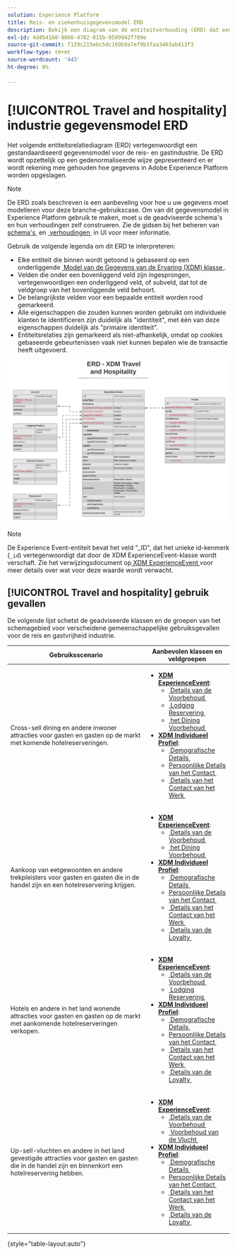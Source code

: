 ```yaml
---
solution: Experience Platform
title: Reis- en ziekenhuisgegevensmodel ERD
description: Bekijk een diagram van de entiteitverhouding (ERD) dat een gestandaardiseerd gegevensmodel voor de reis en gastvrijheid industrie beschrijft, compatibel met het Model van de Gegevens van de Ervaring (XDM) voor gebruik in Adobe Experience Platform.
exl-id: 4d454160-9066-4702-815b-9509942f709e
source-git-commit: f129c215ebc5dc169b9a7ef9b3faa3463ab413f3
workflow-type: tm+mt
source-wordcount: '443'
ht-degree: 0%

---
```


# [!UICONTROL Travel and hospitality] industrie gegevensmodel ERD

Het volgende entiteitsrelatiediagram (ERD) vertegenwoordigt een gestandaardiseerd gegevensmodel voor de reis- en gastindustrie. De ERD wordt opzettelijk op een gedenormaliseerde wijze gepresenteerd en er wordt rekening mee gehouden hoe gegevens in Adobe Experience Platform worden opgeslagen.

>[!NOTE]
>
>De ERD zoals beschreven is een aanbeveling voor hoe u uw gegevens moet modelleren voor deze branche-gebruikscase. Om van dit gegevensmodel in Experience Platform gebruik te maken, moet u de geadviseerde schema&#39;s en hun verhoudingen zelf construeren. Zie de gidsen bij het beheren van [&#x200B; schema&#39;s &#x200B;](../../ui/resources/schemas.md) en [&#x200B; verhoudingen &#x200B;](../../tutorials/relationship-ui.md) in UI voor meer informatie.

Gebruik de volgende legenda om dit ERD te interpreteren:

* Elke entiteit die binnen wordt getoond is gebaseerd op een onderliggende [&#x200B; Model van de Gegevens van de Ervaring (XDM) klasse &#x200B;](../composition.md#class).
* Velden die onder een bovenliggend veld zijn ingesprongen, vertegenwoordigen een onderliggend veld, of subveld, dat tot de veldgroep van het bovenliggende veld behoort.
* De belangrijkste velden voor een bepaalde entiteit worden rood gemarkeerd.
* Alle eigenschappen die zouden kunnen worden gebruikt om individuele klanten te identificeren zijn duidelijk als &quot;identiteit&quot;, met één van deze eigenschappen duidelijk als &quot;primaire identiteit&quot;.
* Entiteitsrelaties zijn gemarkeerd als niet-afhankelijk, omdat op cookies gebaseerde gebeurtenissen vaak niet kunnen bepalen wie de transactie heeft uitgevoerd.

![&#x200B; een voorbeeldERD voor een model van de gegevens van de reisgastvrijheid &#x200B;](../../images/industries/travel-hospitality.png)

>[!NOTE]
>
>De Experience Event-entiteit bevat het veld &quot;_ID&quot;, dat het unieke id-kenmerk (`_id`) vertegenwoordigt dat door de XDM ExperienceEvent-klasse wordt verschaft. Zie het verwijzingsdocument op [&#x200B; XDM ExperienceEvent &#x200B;](../../classes/experienceevent.md) voor meer details over wat voor deze waarde wordt verwacht.

## [!UICONTROL Travel and hospitality] gebruik gevallen

De volgende lijst schetst de geadviseerde klassen en de groepen van het schemagebied voor verscheidene gemeenschappelijke gebruiksgevallen voor de reis en gastvrijheid industrie.

| Gebruiksscenario | Aanbevolen klassen en veldgroepen |
| --- | --- |
| Cross-sell dining en andere inwoner attracties voor gasten en gasten op de markt met komende hotelreserveringen. | <ul><li>**[XDM ExperienceEvent](../../classes/experienceevent.md)**:<ul><li>[&#x200B; Details van de Voorbehoud &#x200B;](../../field-groups/event/reservation-details.md)</li><li>[&#x200B; Lodging Reservering &#x200B;](../../field-groups/event/lodging-reservation.md)</li><li>[&#x200B; het Dining Voorbehoud &#x200B;](../../field-groups/event/dining-reservation.md)</li></ul></li><li>**[XDM Individueel Profiel](../../classes/individual-profile.md)**:<ul><li>[&#x200B; Demografische Details &#x200B;](../../field-groups/profile/demographic-details.md)</li><li>[&#x200B; Persoonlijke Details van het Contact &#x200B;](../../field-groups/profile/personal-contact-details.md)</li><li>[&#x200B; Details van het Contact van het Werk &#x200B;](../../field-groups/profile/work-contact-details.md)</li></ul></li></ul> |
| Aankoop van eetgewoonten en andere trekpleisters voor gasten en gasten die in de handel zijn en een hotelreservering krijgen. | <ul><li>**[XDM ExperienceEvent](../../classes/experienceevent.md)**:<ul><li>[&#x200B; Details van de Voorbehoud &#x200B;](../../field-groups/event/reservation-details.md)</li><li>[&#x200B; het Dining Voorbehoud &#x200B;](../../field-groups/event/dining-reservation.md)</li></ul></li><li>**[XDM Individueel Profiel](../../classes/individual-profile.md)**:<ul><li>[&#x200B; Demografische Details &#x200B;](../../field-groups/profile/demographic-details.md)</li><li>[&#x200B; Persoonlijke Details van het Contact &#x200B;](../../field-groups/profile/personal-contact-details.md)</li><li>[&#x200B; Details van het Contact van het Werk &#x200B;](../../field-groups/profile/work-contact-details.md)</li><li>[&#x200B; Details van de Loyalty &#x200B;](../../field-groups/profile/loyalty-details.md)</li></ul></li></ul> |
| Hotels en andere in het land wonende attracties voor gasten en gasten op de markt met aankomende hotelreserveringen verkopen. | <ul><li>**[XDM ExperienceEvent](../../classes/experienceevent.md)**:<ul><li>[&#x200B; Details van de Voorbehoud &#x200B;](../../field-groups/event/reservation-details.md)</li><li>[&#x200B; Lodging Reservering &#x200B;](../../field-groups/event/lodging-reservation.md)</li></ul></li><li>**[XDM Individueel Profiel](../../classes/individual-profile.md)**:<ul><li>[&#x200B; Demografische Details &#x200B;](../../field-groups/profile/demographic-details.md)</li><li>[&#x200B; Persoonlijke Details van het Contact &#x200B;](../../field-groups/profile/personal-contact-details.md)</li><li>[&#x200B; Details van het Contact van het Werk &#x200B;](../../field-groups/profile/work-contact-details.md)</li><li>[&#x200B; Details van de Loyalty &#x200B;](../../field-groups/profile/loyalty-details.md)</li></ul></li></ul> |
| Up-sell-vluchten en andere in het land gevestigde attracties voor gasten en gasten die in de handel zijn en binnenkort een hotelreservering hebben. | <ul><li>**[XDM ExperienceEvent](../../classes/experienceevent.md)**:<ul><li>[&#x200B; Details van de Voorbehoud &#x200B;](../../field-groups/event/reservation-details.md)</li><li>[&#x200B; Voorbehoud van de Vlucht &#x200B;](../../field-groups/event/flight-reservation.md)</li></ul></li><li>**[XDM Individueel Profiel](../../classes/individual-profile.md)**:<ul><li>[&#x200B; Demografische Details &#x200B;](../../field-groups/profile/demographic-details.md)</li><li>[&#x200B; Persoonlijke Details van het Contact &#x200B;](../../field-groups/profile/personal-contact-details.md)</li><li>[&#x200B; Details van het Contact van het Werk &#x200B;](../../field-groups/profile/work-contact-details.md)</li><li>[&#x200B; Details van de Loyalty &#x200B;](../../field-groups/profile/loyalty-details.md)</li></ul></li></ul> |

{style="table-layout:auto"}
